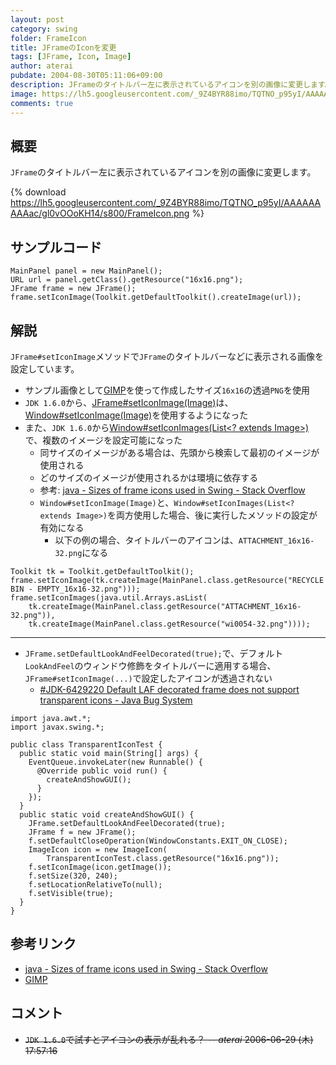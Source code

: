 ```yaml
---
layout: post
category: swing
folder: FrameIcon
title: JFrameのIconを変更
tags: [JFrame, Icon, Image]
author: aterai
pubdate: 2004-08-30T05:11:06+09:00
description: JFrameのタイトルバー左に表示されているアイコンを別の画像に変更します。
image: https://lh5.googleusercontent.com/_9Z4BYR88imo/TQTNO_p95yI/AAAAAAAAAac/gl0vOOoKH14/s800/FrameIcon.png
comments: true
---
```

## 概要
`JFrame`のタイトルバー左に表示されているアイコンを別の画像に変更します。

{% download https://lh5.googleusercontent.com/_9Z4BYR88imo/TQTNO_p95yI/AAAAAAAAAac/gl0vOOoKH14/s800/FrameIcon.png %}

## サンプルコード
<pre class="prettyprint"><code>MainPanel panel = new MainPanel();
URL url = panel.getClass().getResource("16x16.png");
JFrame frame = new JFrame();
frame.setIconImage(Toolkit.getDefaultToolkit().createImage(url));
</code></pre>

## 解説
`JFrame#setIconImage`メソッドで`JFrame`のタイトルバーなどに表示される画像を設定しています。

- サンプル画像として[GIMP](http://www.gimp.org/)を使って作成したサイズ`16x16`の透過`PNG`を使用
- `JDK 1.6.0`から、[JFrame#setIconImage(Image)](https://docs.oracle.com/javase/jp/8/docs/api/javax/swing/JFrame.html#setIconImage-java.awt.Image-)は、[Window#setIconImage(Image)](https://docs.oracle.com/javase/jp/8/docs/api/java/awt/Window.html#setIconImage-java.awt.Image-)を使用するようになった
- また、`JDK 1.6.0`から[Window#setIconImages(List<? extends Image>)](https://docs.oracle.com/javase/jp/8/docs/api/java/awt/Window.html#setIconImages-java.util.List-)で、複数のイメージを設定可能になった
    - 同サイズのイメージがある場合は、先頭から検索して最初のイメージが使用される
    - どのサイズのイメージが使用されるかは環境に依存する
    - 参考: [java - Sizes of frame icons used in Swing - Stack Overflow](https://stackoverflow.com/questions/18224184/sizes-of-frame-icons-used-in-swing)
    - `Window#setIconImage(Image)`と、`Window#setIconImages(List<? extends Image>)`を両方使用した場合、後に実行したメソッドの設定が有効になる
        - 以下の例の場合、タイトルバーのアイコンは、`ATTACHMENT_16x16-32.png`になる

<!-- dummy comment line for breaking list -->

<pre class="prettyprint"><code>Toolkit tk = Toolkit.getDefaultToolkit();
frame.setIconImage(tk.createImage(MainPanel.class.getResource("RECYCLE BIN - EMPTY_16x16-32.png")));
frame.setIconImages(java.util.Arrays.asList(
    tk.createImage(MainPanel.class.getResource("ATTACHMENT_16x16-32.png")),
    tk.createImage(MainPanel.class.getResource("wi0054-32.png"))));
</code></pre>

- - - -
- `JFrame.setDefaultLookAndFeelDecorated(true);`で、デフォルト`LookAndFeel`のウィンドウ修飾をタイトルバーに適用する場合、`JFrame#setIconImage(...)`で設定したアイコンが透過されない
    - [#JDK-6429220 Default LAF decorated frame does not support transparent icons - Java Bug System](https://bugs.openjdk.java.net/browse/JDK-6429220)

<!-- dummy comment line for breaking list -->

<pre class="prettyprint"><code>import java.awt.*;
import javax.swing.*;

public class TransparentIconTest {
  public static void main(String[] args) {
    EventQueue.invokeLater(new Runnable() {
      @Override public void run() {
        createAndShowGUI();
      }
    });
  }
  public static void createAndShowGUI() {
    JFrame.setDefaultLookAndFeelDecorated(true);
    JFrame f = new JFrame();
    f.setDefaultCloseOperation(WindowConstants.EXIT_ON_CLOSE);
    ImageIcon icon = new ImageIcon(
        TransparentIconTest.class.getResource("16x16.png"));
    f.setIconImage(icon.getImage());
    f.setSize(320, 240);
    f.setLocationRelativeTo(null);
    f.setVisible(true);
  }
}
</code></pre>

## 参考リンク
- [java - Sizes of frame icons used in Swing - Stack Overflow](https://stackoverflow.com/questions/18224184/sizes-of-frame-icons-used-in-swing)
- [GIMP](http://www.gimp.org/)

<!-- dummy comment line for breaking list -->

## コメント
- ~~`JDK 1.6.0`で試すとアイコンの表示が乱れる？ -- *aterai* 2006-06-29 (木) 17:57:16~~

<!-- dummy comment line for breaking list -->
